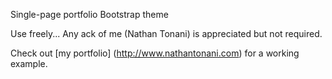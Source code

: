 Single-page portfolio Bootstrap theme

Use freely... Any ack of me (Nathan Tonani) is appreciated but not required.

Check out [my portfolio] (http://www.nathantonani.com) for a working example.
